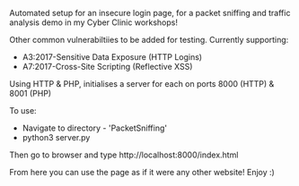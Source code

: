 Automated setup for an insecure login page, for a packet sniffing and traffic analysis demo in my Cyber Clinic workshops!

Other common vulnerabiltiies to be added for testing. Currently supporting:
  - A3:2017-Sensitive Data Exposure (HTTP Logins)
  - A7:2017-Cross-Site Scripting (Reflective XSS)

Using HTTP & PHP, initialises a server for each on ports 8000 (HTTP) & 8001 (PHP)

To use:
- Navigate to directory - 'PacketSniffing'
- python3 server.py

Then go to browser and type
http://localhost:8000/index.html

From here you can use the page as if it were any other website! Enjoy :)
